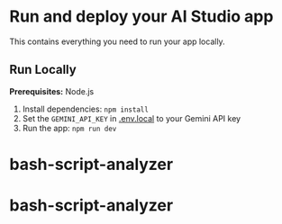 # Run and deploy your AI Studio app

This contains everything you need to run your app locally.

## Run Locally

**Prerequisites:**  Node.js


1. Install dependencies:
   `npm install`
2. Set the `GEMINI_API_KEY` in [.env.local](.env.local) to your Gemini API key
3. Run the app:
   `npm run dev`
# bash-script-analyzer
# bash-script-analyzer
